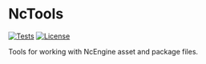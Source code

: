 # NcTools
[![Tests](https://github.com/NcStudios/NcTools/actions/workflows/build.yml/badge.svg)](https://github.com/NcStudios/NcTools/actions?query=workflow%3ABuild)
[![License](https://img.shields.io/github/license/NcStudios/NcTools.svg)](https://github.com/NcStudios/NcTools/blob/main/LICENSE)

Tools for working with NcEngine asset and package files.
